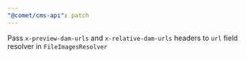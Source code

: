 ```yaml
---
"@comet/cms-api": patch
---
```


Pass `x-preview-dam-urls` and `x-relative-dam-urls` headers to `url` field resolver in `FileImagesResolver`
